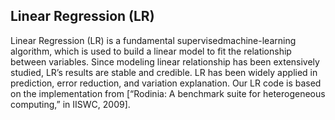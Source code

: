 ## Linear Regression (LR)

Linear Regression (LR) is a fundamental supervisedmachine-learning algorithm, which is used to build a linear model to fit the relationship between variables. Since modeling linear relationship has been extensively studied, LR’s results are stable and credible. LR has been widely applied in prediction, error reduction, and variation explanation. Our LR code is based on the implementation from [“Rodinia: A benchmark suite for heterogeneous computing,” in IISWC, 2009].